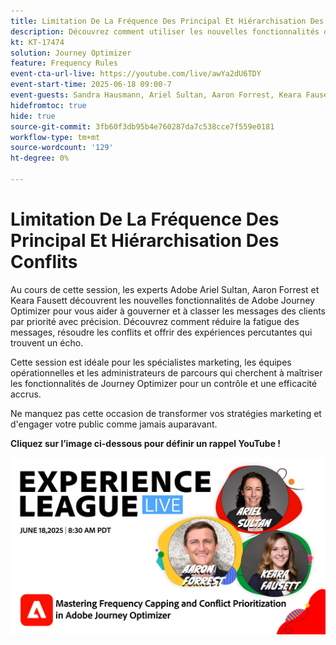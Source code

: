 ```yaml
---
title: Limitation De La Fréquence Des Principal Et Hiérarchisation Des Conflits
description: Découvrez comment utiliser les nouvelles fonctionnalités de Adobe Journey Optimizer pour gérer et prioriser les messages les plus importants envoyés aux clients.
kt: KT-17474
solution: Journey Optimizer
feature: Frequency Rules
event-cta-url-live: https://youtube.com/live/awYa2dU6TDY
event-start-time: 2025-06-18 09:00-7
event-guests: Sandra Hausmann, Ariel Sultan, Aaron Forrest, Keara Fausett
hidefromtoc: true
hide: true
source-git-commit: 3fb60f3db95b4e760287da7c538cce7f559e0181
workflow-type: tm+mt
source-wordcount: '129'
ht-degree: 0%

---
```


# Limitation De La Fréquence Des Principal Et Hiérarchisation Des Conflits

Au cours de cette session, les experts Adobe Ariel Sultan, Aaron Forrest et Keara Fausett découvrent les nouvelles fonctionnalités de Adobe Journey Optimizer pour vous aider à gouverner et à classer les messages des clients par priorité avec précision. Découvrez comment réduire la fatigue des messages, résoudre les conflits et offrir des expériences percutantes qui trouvent un écho.

Cette session est idéale pour les spécialistes marketing, les équipes opérationnelles et les administrateurs de parcours qui cherchent à maîtriser les fonctionnalités de Journey Optimizer pour un contrôle et une efficacité accrus.

Ne manquez pas cette occasion de transformer vos stratégies marketing et d&#39;engager votre public comme jamais auparavant.

**Cliquez sur l’image ci-dessous pour définir un rappel YouTube !**

[![ExL LIVE 17 janvier 2024](assets/exl-live-web-banner-20250618.png)](https://www.youtube.com/live/awYa2dU6TDY)